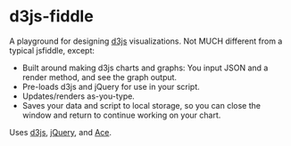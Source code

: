# d3js-fiddle
A playground for designing [d3js](http://d3js.org/) visualizations.  Not MUCH different from a typical jsfiddle, except:

* Built around making d3js charts and graphs: You input JSON and a render method, and see the graph output.
* Pre-loads d3js and jQuery for use in your script.
* Updates/renders as-you-type.
* Saves your data and script to local storage, so you can close the window and return to continue working on your chart.

Uses [d3js](http://d3js.org/), [jQuery](http://jquery.com/), and [Ace](http://ace.c9.io/). 

